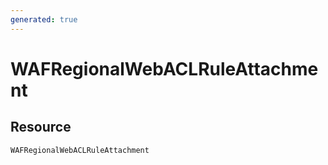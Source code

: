 ```yaml
---
generated: true
---
```


# WAFRegionalWebACLRuleAttachment


## Resource

```text
WAFRegionalWebACLRuleAttachment
```



